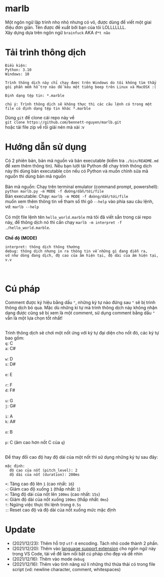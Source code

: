 # marlb
Một ngôn ngữ lập trình nho nhỏ nhưng có võ, được dùng để viết một giai điệu đơn giản. Tên được đề xuất bởi bạn của tôi LOLLLLLLL.
<br>
Xây dựng dựa trên ngôn ngữ `brainfuck` AKA `đ*t não`
<br>
# Tải trình thông dịch
```
Điều kiện:
Python: 3.10
Windows: 10

Trình thông dịch này chỉ chạy được trên Windows do tôi không tìm thấy
gói phần mềm hỗ trợ nào để kêu một tiếng beep trên Linux và MacOSX :(
```

```
Định dạng tệp tin: *.marble

chú ý: Trình thông dịch sẽ không thực thi các câu lệnh có trong một file có định dạng tệp tin khác *.marble 
```

Dùng `git` để clone cái repo này về
<br>
`git clone https://github.com/bennett-nguyen/marlb.git`
<br>
hoặc tải file zip về rồi giải nén mà xài :v

# Hướng dẫn sử dụng
Có 2 phiên bản, bản mã nguồn và bản executable (kiểm tra `./bin/README.md` để xem thêm thông tin). Nếu bạn lười tải Python để chạy trình thông dịch này
thì dùng bản executable còn nếu có Python và muốn chỉnh sửa mã nguồn thì dùng bản mã nguồn
<br>
<br>
Bản mã nguồn:
Chạy trên terminal emulator (command prompt, powershell): `python marlb.py -m MODE -f đường/dẫn/tới/file`
<br>
Bản executable: 
Chạy: `marlb -m MODE -f đường/dẫn/tới/file`
<br>
muốn xem thêm thông tin về tham số thì gõ `--help` vào phía sau câu lệnh, vd: `marlb --help`
<br>
<br>
Có một file lệnh tên `hello_world.marble` mà tôi đã viết sẵn trong cái repo này, để thông dịch nó thì cần chạy `marlb -m interpret -f ./hello_world.marble`.
<br>
<br>
**Chế độ (MODE)**
```
interpret: thông dịch thông thường
debug: thông dịch nhưng in ra thông tin về những gì đang diễn ra, 
vd như dòng đang dịch, độ cao của âm hiện tại, độ dài của âm hiện tại, v.v
```
<br>

# Cú pháp
Comment được ký hiệu bằng dấu `"`, những ký tự nào đứng sau `"` sẽ bị trình thông dịch bỏ qua. Mặc dù những kí tự mà trình thông dịch
này không nhận dạng được cũng sẽ bị xem là một comment, sử dụng comment bằng dấu `"` vẫn là một lựa chọn tốt nhất!
<br><br>

Trình thông dịch sẽ chơi một nốt ứng với ký tự đại diện cho nốt đó, các ký tự bao gồm:
<br>
`q`: C
<br>
`a`: C#
<br><br>
`w`: D
<br>
`s`: D#
<br><br>
`e`: E
<br><br>
`r`: F
<br>
`d`: F#
<br><br>
`u`: G
<br>
`j`: G#
<br><br>
`i`: A
<br>
`k`: A#
<br><br>
`o`: B
<br><br>
`p`: C (âm cao hơn nốt C của `q`)

<br>
Để thay đổi cao độ hay độ dài của một nốt thì sử dụng những ký tự sau đây:

```
mặc định:
  độ cao của nốt (pitch_level): 2
  độ dài của nốt (duration): 200ms
```

`+`: Tăng cao độ lên `1` (cao nhất: `16`)
<br>
`-`: Giảm cao độ xuống `1` (thấp nhất: `1`)
<br>
`>`: Tăng độ dài của nốt lên `100ms` (cao nhất: `15s`)
<br>
`<`: Giảm độ dài của nốt xuống `100ms` (thấp nhất: `0ms`)
<br>
`!`: Ngừng việc thực thi lệnh trong `0.5s`
<br>
`:`: Reset cao độ và độ dài của nốt xuống mức mặc định

# Update
- (2021/12/23): Thêm hỗ trợ `utf-8` encoding. Tách nhỏ code thành 2 phần.
- (2021/12/20): Thêm vào [language support extension](https://marketplace.visualstudio.com/items?itemName=bennett-nguyen.marble) cho ngôn ngữ này trong VS Code, tải về để làm nổi bật cú pháp cho đẹp và dễ nhìn
- (2021/12/16): Thêm vào mode `debug`
- (2021/12/16): Thêm vào tính năng xử lí những thứ thừa thải có trong file script (vd: newline character, comment, whitespaces)
